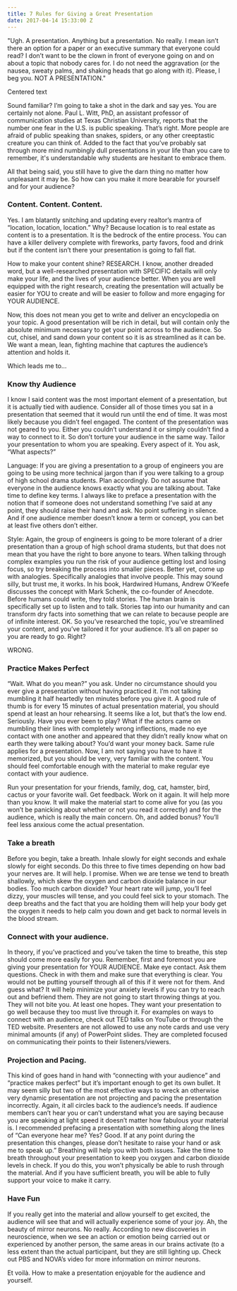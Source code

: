 ```yaml
---
title: 7 Rules for Giving a Great Presentation
date: 2017-04-14 15:33:00 Z
---
```


"Ugh. A presentation. Anything but a presentation. No really. I mean isn’t there an option for a paper or an executive summary that everyone could read? I don’t want to be the clown in front of everyone going on and on about a topic that nobody cares for. I do not need the aggravation (or the nausea, sweaty palms, and shaking heads that go along with it). Please, I beg you. NOT A PRESENTATION."

<div class="align-center">Centered text</div>

Sound familiar? I’m going to take a shot in the dark and say yes. You are certainly not alone. Paul L. Witt, PhD, an assistant professor of communication studies at Texas Christian University, reports that the number one fear in the U.S. is public speaking. That’s right. More people are afraid of public speaking than snakes, spiders, or any other creeptastic creature you can think of. Added to the fact that you’ve probably sat through more mind numbingly dull presentations in your life than you care to remember, it's understandable why students are hesitant to embrace them.

All that being said, you still have to give the darn thing no matter how unpleasant it may be. So how can you make it more bearable for yourself and for your audience?

### Content. Content. Content.

Yes. I am blatantly snitching and updating every realtor’s mantra of “location, location, location.” Why? Because location is to real estate as content is to a presentation. It is the bedrock of the entire process. You can have a killer delivery complete with fireworks, party favors, food and drink but if the content isn’t there your presentation is going to fall flat.

How to make your content shine? RESEARCH. I know, another dreaded word, but a well-researched presentation with SPECIFIC details will only make your life, and the lives of your audience better. When you are well equipped with the right research, creating the presentation will actually be easier for YOU to create and will be easier to follow and more engaging for YOUR AUDIENCE.

Now, this does not mean you get to write and deliver an encyclopedia on your topic. A good presentation will be rich in detail, but will contain only the absolute minimum necessary to get your point across to the audience. So cut, chisel, and sand down your content so it is as streamlined as it can be. We want a mean, lean, fighting machine that captures the audience’s attention and holds it.

Which leads me to…

### Know thy Audience

I know I said content was the most important element of a presentation, but it is actually tied with audience. Consider all of those times you sat in a presentation that seemed that it would run until the end of time. It was most likely because you didn’t feel engaged. The content of the presentation was not geared to you. Either you couldn’t understand it or simply couldn’t find a way to connect to it. So don’t torture your audience in the same way. Tailor your presentation to whom you are speaking. Every aspect of it. You ask, “What aspects?”

Language: If you are giving a presentation to a group of engineers you are going to be using more technical jargon than if you were talking to a group of high school drama students. Plan accordingly. Do not assume that everyone in the audience knows exactly what you are talking about. Take time to define key terms. I always like to preface a presentation with the notion that if someone does not understand something I’ve said at any point, they should raise their hand and ask. No point suffering in silence. And if one audience member doesn’t know a term or concept, you can bet at least five others don’t either.

Style: Again, the group of engineers is going to be more tolerant of a drier presentation than a group of high school drama students, but that does not mean that you have the right to bore anyone to tears. When talking through complex examples you run the risk of your audience getting lost and losing focus, so try breaking the process into smaller pieces. Better yet, come up with analogies. Specifically analogies that involve people. This may sound silly, but trust me, it works. In his book, Hardwired Humans, Andrew O’Keefe discusses the concept with Mark Schenk, the co-founder of Anecdote. Before humans could write, they told stories. The human brain is specifically set up to listen and to talk. Stories tap into our humanity and can transform dry facts into something that we can relate to because people are of infinite interest.
OK. So you’ve researched the topic, you’ve streamlined your content, and you’ve tailored it for your audience. It’s all on paper so you are ready to go. Right?

WRONG.

### Practice Makes Perfect

“Wait. What do you mean?” you ask. Under no circumstance should you ever give a presentation without having practiced it. I’m not talking mumbling it half heartedly ten minutes before you give it. A good rule of thumb is for every 15 minutes of actual presentation material, you should spend at least an hour rehearsing. It seems like a lot, but that’s the low end. Seriously. Have you ever been to play? What if the actors came on mumbling their lines with completely wrong inflections, made no eye contact with one another and appeared that they didn’t really know what on earth they were talking about? You’d want your money back. Same rule applies for a presentation. Now, I am not saying you have to have it memorized, but you should be very, very familiar with the content. You should feel comfortable enough with the material to make regular eye contact with your audience.

Run your presentation for your friends, family, dog, cat, hamster, bird, cactus or your favorite wall. Get feedback. Work on it again. It will help more than you know. It will make the material start to come alive for you (as you won’t be panicking about whether or not you read it correctly) and for the audience, which is really the main concern. Oh, and added bonus? You’ll feel less anxious come the actual presentation.

### Take a breath

Before you begin, take a breath. Inhale slowly for eight seconds and exhale slowly for eight seconds. Do this three to five times depending on how bad your nerves are. It will help. I promise. When we are tense we tend to breath shallowly, which skew the oxygen and carbon dioxide balance in our bodies. Too much carbon dioxide? Your heart rate will jump, you’ll feel dizzy, your muscles will tense, and you could feel sick to your stomach. The deep breaths and the fact that you are holding them will help your body get the oxygen it needs to help calm you down and get back to normal levels in the blood stream.

### Connect with your audience.

In theory, if you’ve practiced and you’ve taken the time to breathe, this step should come more easily for you. Remember, first and foremost you are giving your presentation for YOUR AUDIENCE. Make eye contact. Ask them questions. Check in with them and make sure that everything is clear. You would not be putting yourself through all of this if it were not for them. And guess what? It will help minimize your anxiety levels if you can try to reach out and befriend them. They are not going to start throwing things at you. They will not bite you. At least one hopes. They want your presentation to go well because they too must live through it. For examples on ways to connect with an audience, check out TED talks on YouTube or through the TED website. Presenters are not allowed to use any note cards and use very minimal amounts (if any) of PowerPoint slides. They are completed focused on communicating their points to their listeners/viewers.

### Projection and Pacing.

This kind of goes hand in hand with “connecting with your audience” and “practice makes perfect” but it’s important enough to get its own bullet. It may seem silly but two of the most effective ways to wreck an otherwise very dynamic presentation are not projecting and pacing the presentation incorrectly. Again, it all circles back to the audience’s needs. If audience members can’t hear you or can’t understand what you are saying because you are speaking at light speed it doesn’t matter how fabulous your material is. I recommended prefacing a presentation with something along the lines of “Can everyone hear me? Yes? Good. If at any point during the presentation this changes, please don’t hesitate to raise your hand or ask me to speak up.” Breathing will help you with both issues. Take the time to breath throughout your presentation to keep you oxygen and carbon dioxide levels in check. If you do this, you won’t physically be able to rush through the material. And if you have sufficient breath, you will be able to fully support your voice to make it carry.

### Have Fun

If you really get into the material and allow yourself to get excited, the audience will see that and will actually experience some of your joy. Ah, the beauty of mirror neurons. No really. According to new discoveries in neuroscience, when we see an action or emotion being carried out or experienced by another person, the same areas in our brains activate (to a less extent than the actual participant, but they are still lighting up. Check out PBS and NOVA’s video for more information on mirror neurons.

Et voilà. How to make a presentation enjoyable for the audience and yourself.